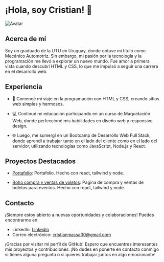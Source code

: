 # ¡Hola, soy Cristian! 👋

![Avatar](https://avatars.githubusercontent.com/u/109998938?v=4)

## Acerca de mí

Soy un graduado de la UTU en Uruguay, donde obtuve mi título como Mecánico Automotriz. Sin embargo, mi pasión por la tecnología y la programación me llevó a explorar un nuevo mundo. Fue amor a primera vista cuando descubrí HTML y CSS, lo que me impulsó a seguir una carrera en el desarrollo web.

## Experiencia

- 🚀 Comencé mi viaje en la programación con HTML y CSS, creando sitios web simples y hermosos.

- 💻 Continué mi educación participando en un curso de Maquetación Web, donde perfeccioné mis habilidades en diseño web y responsive design.

- 🌐 Luego, me sumergí en un Bootcamp de Desarrollo Web Full Stack, donde aprendí a trabajar tanto en el lado del cliente como en el lado del servidor, utilizando tecnologías como JavaScript, Node.js y React.

## Proyectos Destacados

- [Portafolio](https://cristianmassa.vercel.app): Portafolio. Hecho con react, tailwind y node.

- [Boho compra y ventas de voletos](https://pf-ptb-grupo-06.vercel.app): Pagina de compra y ventas de boletos para eventos. Hecho con react, tailwind y node.

## Contacto

¡Siempre estoy abierto a nuevas oportunidades y colaboraciones! Puedes encontrarme en:

- LinkedIn: [LinkedIn](https://www.linkedin.com/in/cristian-massa-5880931a3/)
- Correo electrónico: [cristianmassa30@gmail.com](mailto:cristianmassa30@gmail.com)

¡Gracias por visitar mi perfil de GitHub! Espero que encuentres interesantes mis proyectos y contribuciones. ¡No dudes en ponerte en contacto conmigo si tienes alguna pregunta o si quieres trabajar juntos en algo emocionante!

<!--
**Cristian-Massa/Cristian-Massa** is a ✨ _special_ ✨ repository because its `README.md` (this file) appears on your GitHub profile.

Here are some ideas to get you started:

- 🔭 I’m currently working on ...
- 🌱 I’m currently learning ...
- 👯 I’m looking to collaborate on ...
- 🤔 I’m looking for help with ...
- 💬 Ask me about ...
- 📫 How to reach me: ...
- 😄 Pronouns: ...
- ⚡ Fun fact: ...
-->
